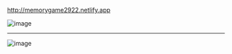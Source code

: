 http://memorygame2922.netlify.app

![image](https://github.com/user-attachments/assets/037b9d89-3460-4ea7-aa7a-29a158881927)

-------------------------------------------------------------------------------------------


![image](https://github.com/user-attachments/assets/bdc00e1d-55fe-427b-b5c6-2305584af35d)
